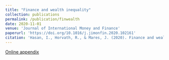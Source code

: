 ```yaml
---
title: "Finance and wealth inequality"
collection: publications
permalink: /publication/finwealth
date: 2020-11-01
venue: 'Journal of International Money and Finance'
paperurl: 'https://doi.org/10.1016/j.jimonfin.2020.102161'
citation: 'Hasan, I., Horvath, R., & Mares, J. (2020). Finance and wealth inequality. Journal of International Money and Finance, 108, 102-161.'
---
```

[Online appendix](https://ies.fsv.cuni.cz/default/file/download/id/33142)